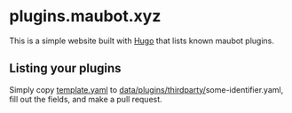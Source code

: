 # plugins.maubot.xyz
This is a simple website built with [Hugo](https://gohugo.io/) that lists known
maubot plugins.

## Listing your plugins
Simply copy [template.yaml] to [data/plugins/thirdparty/]some-identifier.yaml,
fill out the fields, and make a pull request.

[template.yaml]: https://github.com/maubot/plugins.maubot.xyz/tree/main/data/plugins/thirdparty
[data/plugins/thirdparty/]: https://github.com/maubot/plugins.maubot.xyz/tree/main/data/plugins/thirdparty
